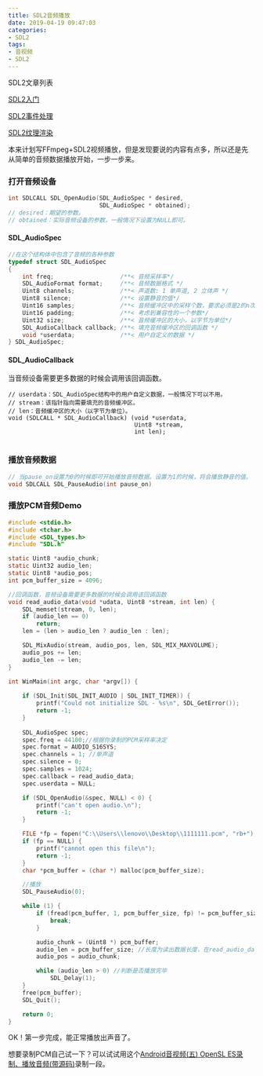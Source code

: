 ```yaml
---
title: SDL2音频播放
date: 2019-04-19 09:47:03
categories: 
- SDL2
tags:
- 音视频
- SDL2
---
```


SDL2文章列表

[SDL2入门](https://david1840.github.io/2019/04/11/SDL2%E9%9F%B3%E8%A7%86%E9%A2%91%E6%B8%B2%E6%9F%93%E5%85%A5%E9%97%A8/)

[SDL2事件处理](https://david1840.github.io/2019/04/15/SDL2%E4%BA%8B%E4%BB%B6%E5%A4%84%E7%90%86/)

[SDL2纹理渲染](https://david1840.github.io/2019/04/16/SDL2%E7%BA%B9%E7%90%86%E6%B8%B2%E6%9F%93/)

本来计划写FFmpeg+SDL2视频播放，但是发现要说的内容有点多，所以还是先从简单的音频数据播放开始，一步一步来。

### 打开音频设备

```c
int SDLCALL SDL_OpenAudio(SDL_AudioSpec * desired,
                          SDL_AudioSpec * obtained);
// desired：期望的参数。
// obtained：实际音频设备的参数，一般情况下设置为NULL即可。
```

#### SDL_AudioSpec

```c
//在这个结构体中包含了音频的各种参数
typedef struct SDL_AudioSpec
{
    int freq;                   /**< 音频采样率*/
    SDL_AudioFormat format;     /**< 音频数据格式 */
    Uint8 channels;             /**< 声道数: 1 单声道, 2 立体声 */
    Uint8 silence;              /**< 设置静音的值*/
    Uint16 samples;             /**< 音频缓冲区中的采样个数，要求必须是2的n次*/
    Uint16 padding;             /**< 考虑到兼容性的一个参数*/
    Uint32 size;                /**< 音频缓冲区的大小，以字节为单位*/
    SDL_AudioCallback callback; /**< 填充音频缓冲区的回调函数 */
    void *userdata;             /**< 用户自定义的数据 */
} SDL_AudioSpec;
```

#### SDL_AudioCallback

当音频设备需要更多数据的时候会调用该回调函数。

```
// userdata：SDL_AudioSpec结构中的用户自定义数据，一般情况下可以不用。
// stream：该指针指向需要填充的音频缓冲区。
// len：音频缓冲区的大小（以字节为单位）。
void (SDLCALL * SDL_AudioCallback) (void *userdata,
                                    Uint8 *stream,
                                    int len);
                                         
```

### 播放音频数据

```c
// 当pause_on设置为0的时候即可开始播放音频数据。设置为1的时候，将会播放静音的值。
void SDLCALL SDL_PauseAudio(int pause_on)
```



### 播放PCM音频Demo

```c
#include <stdio.h>
#include <tchar.h>
#include <SDL_types.h>
#include "SDL.h"

static Uint8 *audio_chunk;
static Uint32 audio_len;
static Uint8 *audio_pos;
int pcm_buffer_size = 4096;

//回调函数，音频设备需要更多数据的时候会调用该回调函数
void read_audio_data(void *udata, Uint8 *stream, int len) {
    SDL_memset(stream, 0, len);
    if (audio_len == 0)
        return;
    len = (len > audio_len ? audio_len : len);

    SDL_MixAudio(stream, audio_pos, len, SDL_MIX_MAXVOLUME);
    audio_pos += len;
    audio_len -= len;
}

int WinMain(int argc, char *argv[]) {
    
    if (SDL_Init(SDL_INIT_AUDIO | SDL_INIT_TIMER)) {
        printf("Could not initialize SDL - %s\n", SDL_GetError());
        return -1;
    }
  
    SDL_AudioSpec spec;
    spec.freq = 44100;//根据你录制的PCM采样率决定
    spec.format = AUDIO_S16SYS;
    spec.channels = 1; //单声道
    spec.silence = 0;
    spec.samples = 1024;
    spec.callback = read_audio_data;
    spec.userdata = NULL;

    if (SDL_OpenAudio(&spec, NULL) < 0) {
        printf("can't open audio.\n");
        return -1;
    }

    FILE *fp = fopen("C:\\Users\\lenovo\\Desktop\\1111111.pcm", "rb+");
    if (fp == NULL) {
        printf("cannot open this file\n");
        return -1;
    }
    char *pcm_buffer = (char *) malloc(pcm_buffer_size);

    //播放
    SDL_PauseAudio(0);

    while (1) {
        if (fread(pcm_buffer, 1, pcm_buffer_size, fp) != pcm_buffer_size) { //从文件中读取数据，剩下的就交给音频设备去完成了，它播放完一段数据后会执行回调函数，获取等多的数据
            break;
        }

        audio_chunk = (Uint8 *) pcm_buffer;
        audio_len = pcm_buffer_size; //长度为读出数据长度，在read_audio_data中做减法
        audio_pos = audio_chunk;

        while (audio_len > 0) //判断是否播放完毕
            SDL_Delay(1);
    }
    free(pcm_buffer);
    SDL_Quit();

    return 0;
}
```

OK！第一步完成，能正常播放出声音了。

想要录制PCM自己试一下？可以试试用这个[Android音视频(五) OpenSL ES录制、播放音频(带源码)](https://david1840.github.io/2019/02/11/Android%E9%9F%B3%E8%A7%86%E9%A2%91-%E4%BA%94-OpenSL-ES%E6%92%AD%E6%94%BE%E9%9F%B3%E9%A2%91/)录制一段。